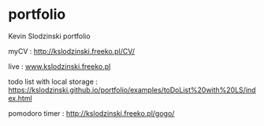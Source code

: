# portfolio
Kevin Slodzinski portfolio

myCV : http://kslodzinski.freeko.pl/CV/

live : www.kslodzinski.freeko.pl

todo list with local storage : https://kslodzinski.github.io/portfolio/examples/toDoList%20with%20LS/index.html

pomodoro timer : http://kslodzinski.freeko.pl/gogo/
